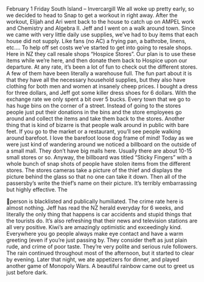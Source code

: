 February 1 Friday
South Island – Invercargill
We all woke up pretty early, so we decided to head to Snap to get a workout in
right away. After the workout, Elijah and Ari went back to the house to catch up
on AMPEL work and Chemistry and Algebra II.
Jeff and I went on a walk around town. Since we came with very little daily use
supplies, we’ve had to buy items that each house did not supply. Like fans (no
AC) a frying pan, a bathrobe, linens, etc.… To help off set costs we’ve started to
get into going to resale shops. Here in NZ they call resale shops “Hospice Stores”.
Our plan is to use these items while we’re here, and then donate them back to
Hospice upon our departure. At any rate, it’s been a lot of fun to check out the
different stores. A few of them have been literally a warehouse full. The fun part
about it is that they have all the necessary household supplies, but they also have
clothing for both men and women at insanely cheep prices. I bought a dress for
three dollars, and Jeff got some killer dress shoes for 6 dollars. With the exchange
rate we only spent a bit over 5 bucks. Every town that we go to has huge bins
on the corner of a street. Instead of going to the stores people just put their
donations in the bins and the store employees go around and collect the items
and take them back to the stores.
Another thing that is kind of bizarre is that people walk around in public with bare
feet. If you go to the market or a restaurant, you’ll see people walking around
barefoot. I love the barefoot loose dog frame of mind!
Today as we were just kind of wandering around we noticed a billboard on the
outside of a small mall. They don’t have big malls here. Usually there are about
10-15 small stores or so. Anyway, the billboard was titled “Sticky Fingers” with a
whole bunch of snap shots of people have stolen items from the different stores.
The stores cameras take a picture of the thief and displays the picture behind
the glass so that no one can take it down. Then all of the passersby’s write the
thief’s name on their picture. It’s terribly embarrassing but highly effective. The

person is blacklisted and publically humiliated. The crime rate here is almost
nothing. Jeff has read the NZ herald everyday for 6 weeks, and literally the only
thing that happens is car accidents and stupid things that the tourists do. It’s also
refreshing that their news and television stations are all very positive. Kiwi’s are
amazingly optimistic and exceedingly kind. Everywhere you go people always
make eye contact and have a warm greeting (even if you’re just passing by.
They consider theft as just plain rude, and crime of poor taste. They’re very polite
and serious rule followers.
The rain continued throughout most of the afternoon, but it started to clear by
evening. Later that night, we ate appetizers for dinner, and played another
game of Monopoly Wars. A beautiful rainbow came out to greet us just before
dark.

